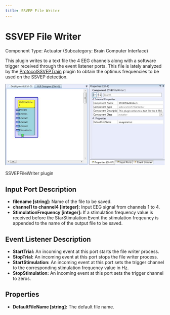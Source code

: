 ```yaml
---
title: SSVEP File Writer
---
```


# SSVEP File Writer

Component Type: Actuator (Subcategory: Brain Computer Interface)

This plugin writes to a text file the 4 EEG channels along with a software trigger received through the event listener ports. This file is lately analyzed by the [ProtocolSSVEPTrain][1] plugin to obtain the optimus frequencies to be used on the SSVEP detection.

![Screenshot: SSVEPFileWriter plugin](img/ssvepfilewriter.jpg "Screenshot: SSVEPFileWriter plugin")

SSVEPFileWriter plugin

## Input Port Description

*   **filename \[string\]:** Name of the file to be saved.
*   **channel1 to channel4 \[integer\]:** Input EEG signal from channels 1 to 4.
*   **StimulationFrequency \[integer\]:** If a stimulation frequency value is received before the StarStimulation Event the stimulation freqeuncy is appended to the name of the output file to be saved.

## Event Listener Description

*   **StartTrial:** An incoming event at this port starts the file writer process.
*   **StopTrial:** An incoming event at this port stops the file writer process.
*   **StartStimulation:** An incoming event at this port sets the trigger channel to the corresponding stimulation frequency value in Hz.
*   **StopStimulation:** An incoming event at this port sets the trigger channel to zeros.

## Properties

*   **DefaultFileName \[string\]:** The default file name.

[1]: ../processors/ProtocolSSVEPTrain.htm